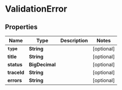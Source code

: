 

# ValidationError


## Properties

Name | Type | Description | Notes
------------ | ------------- | ------------- | -------------
**`type`** | **String** |  |  [optional]
**title** | **String** |  |  [optional]
**status** | **BigDecimal** |  |  [optional]
**traceId** | **String** |  |  [optional]
**errors** | **String** |  |  [optional]



